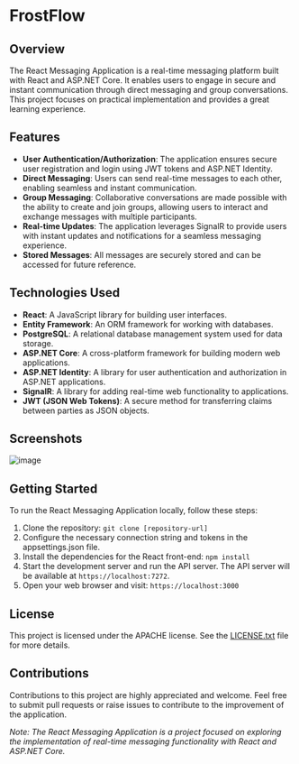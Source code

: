 # FrostFlow

## Overview
The React Messaging Application is a real-time messaging platform built with React and ASP.NET Core. It enables users to engage in secure and instant communication through direct messaging and group conversations. This project focuses on practical implementation and provides a great learning experience.

## Features

- **User Authentication/Authorization**: The application ensures secure user registration and login using JWT tokens and ASP.NET Identity.
- **Direct Messaging**: Users can send real-time messages to each other, enabling seamless and instant communication.
- **Group Messaging**: Collaborative conversations are made possible with the ability to create and join groups, allowing users to interact and exchange messages with multiple participants.
- **Real-time Updates**: The application leverages SignalR to provide users with instant updates and notifications for a seamless messaging experience.
- **Stored Messages**: All messages are securely stored and can be accessed for future reference.

## Technologies Used

- **React**: A JavaScript library for building user interfaces.
- **Entity Framework**: An ORM framework for working with databases.
- **PostgreSQL**: A relational database management system used for data storage.
- **ASP.NET Core**: A cross-platform framework for building modern web applications.
- **ASP.NET Identity**: A library for user authentication and authorization in ASP.NET applications.
- **SignalR**: A library for adding real-time web functionality to applications.
- **JWT (JSON Web Tokens)**: A secure method for transferring claims between parties as JSON objects.

## Screenshots
![image](https://github.com/friedice5467/FrostFlow/assets/58054670/a8189c24-262c-4992-a397-09985bda8ece)

## Getting Started

To run the React Messaging Application locally, follow these steps:

1. Clone the repository: `git clone [repository-url]`
2. Configure the necessary connection string and tokens in the appsettings.json file.
3. Install the dependencies for the React front-end: `npm install`
4. Start the development server and run the API server. The API server will be available at `https://localhost:7272`.
5. Open your web browser and visit: `https://localhost:3000`

## License

This project is licensed under the APACHE license. See the [LICENSE.txt](LICENSE.txt) file for more details.

## Contributions

Contributions to this project are highly appreciated and welcome. Feel free to submit pull requests or raise issues to contribute to the improvement of the application.

*Note: The React Messaging Application is a project focused on exploring the implementation of real-time messaging functionality with React and ASP.NET Core.*
